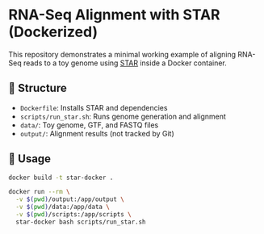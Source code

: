 # RNA-Seq Alignment with STAR (Dockerized)

This repository demonstrates a minimal working example of aligning RNA-Seq reads to a toy genome using [STAR](https://github.com/alexdobin/STAR) inside a Docker container.

## 🔧 Structure

- `Dockerfile`: Installs STAR and dependencies
- `scripts/run_star.sh`: Runs genome generation and alignment
- `data/`: Toy genome, GTF, and FASTQ files
- `output/`: Alignment results (not tracked by Git)

## 🚀 Usage

```bash
docker build -t star-docker .

docker run --rm \
  -v $(pwd)/output:/app/output \
  -v $(pwd)/data:/app/data \
  -v $(pwd)/scripts:/app/scripts \
  star-docker bash scripts/run_star.sh

